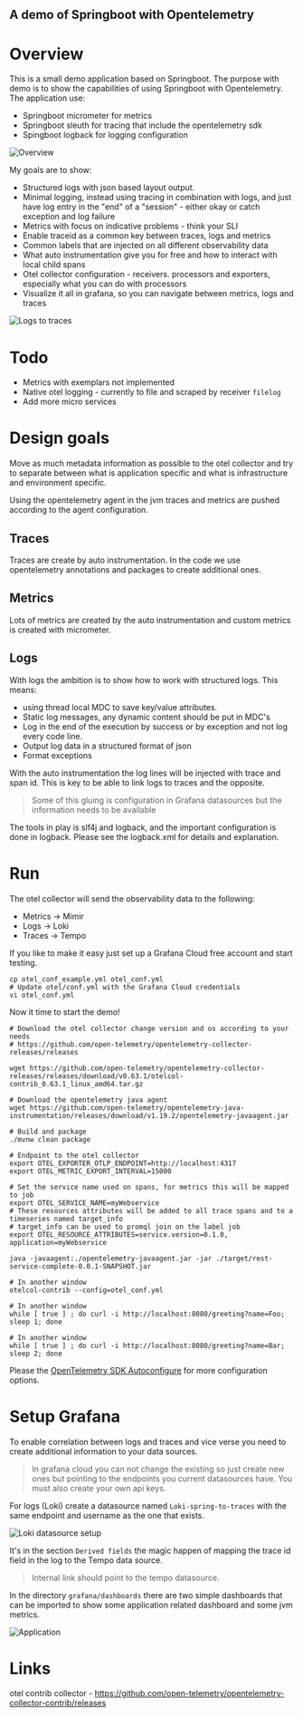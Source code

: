 A demo of Springboot with Opentelemetry
------------------------

# Overview
This is a small demo application based on Springboot. 
The purpose with demo is to show the capabilities of using Springboot with Opentelemetry.
The application use:
- Springboot micrometer for metrics
- Springboot sleuth for tracing that include the opentelemetry sdk
- Spingboot logback for logging configuration
 
![Overview](./docs/springboot_demo.png)

My goals are to show:
- Structured logs with json based layout output.
- Minimal logging, instead using tracing in combination with logs, and just have log entry in the "end" of a "session" - either okay or catch exception and log failure
- Metrics with focus on indicative problems - think your SLI
- Enable traceid as a common key between traces, logs and metrics
- Common labels that are injected on all different observability data
- What auto instrumentation give you for free and how to interact with local child spans
- Otel collector configuration - receivers. processors and exporters, especially what you can do with processors
- Visualize it all in grafana, so you can navigate between metrics, logs and traces 

![Logs to traces](./docs/explore_logs_to_traces.png)

# Todo
- Metrics with exemplars not implemented
- Native otel logging - currently to file and scraped by receiver `filelog`
- Add more micro services

# Design goals
Move as much metadata information as possible to the otel collector and try to separate between 
what is application specific and what is infrastructure and environment specific.

Using the opentelemetry agent in the jvm traces and metrics are pushed according to the agent
configuration.

## Traces
Traces are create by auto instrumentation. In the code we use opentelemetry annotations and
packages to create additional ones. 

## Metrics
Lots of metrics are created by the auto instrumentation and custom metrics is created with 
micrometer. 

## Logs
With logs the ambition is to show how to work with structured logs. This means:
- using thread local MDC to save key/value attributes.
- Static log messages, any dynamic content should be put in MDC's
- Log in the end of the execution by success or by exception and not log every code line.
- Output log data in a structured format  of json
- Format exceptions

With the auto instrumentation the log lines will be injected with trace and span id. This is 
key to be able to link logs to traces and the opposite.

> Some of this gluing is configuration in Grafana datasources but the information needs to be
> available 

The tools in play is slf4j and logback, and the important configuration is done in logback. 
Please see the logback.xml for details and explanation.

# Run 

The otel collector will send the observability data to the following:
- Metrics -> Mimir
- Logs -> Loki
- Traces -> Tempo

If you like to make it easy just set up a Grafana Cloud free account and start testing.

```shell
cp otel_conf_example.yml otel_conf.yml
# Update otel/conf.yml with the Grafana Cloud credentials
vi otel_conf.yml
```

Now it time to start the demo!

```shell
# Download the otel collector change version and os according to your needs
# https://github.com/open-telemetry/opentelemetry-collector-releases/releases

wget https://github.com/open-telemetry/opentelemetry-collector-releases/releases/download/v0.63.1/otelcol-contrib_0.63.1_linux_amd64.tar.gz

# Download the opentelemetry java agent
wget https://github.com/open-telemetry/opentelemetry-java-instrumentation/releases/download/v1.19.2/opentelemetry-javaagent.jar

# Build and package
./mvnw clean package

# Endpoint to the otel collector
export OTEL_EXPORTER_OTLP_ENDPOINT=http://localhost:4317
export OTEL_METRIC_EXPORT_INTERVAL=15000

# Set the service name used on spans, for metrics this will be mapped to job
export OTEL_SERVICE_NAME=myWebservice
# These resources attributes will be added to all trace spans and to a timeseries named target_info
# target_info can be used to promql join on the label job
export OTEL_RESOURCE_ATTRIBUTES=service.version=0.1.0, application=myWebservice

java -javaagent:./opentelemetry-javaagent.jar -jar ./target/rest-service-complete-0.0.1-SNAPSHOT.jar

# In another window
otelcol-contrib --config=otel_conf.yml

# In another window
while [ true ] ; do curl -i http://localhost:8080/greeting?name=Foo; sleep 1; done

# In another window
while [ true ] ; do curl -i http://localhost:8080/greeting?name=Bar; sleep 2; done
```

Please the [OpenTelemetry SDK Autoconfigure](https://github.com/open-telemetry/opentelemetry-java/blob/main/sdk-extensions/autoconfigure/README.md) for
more configuration options.


# Setup Grafana

To enable correlation between logs and traces and vice verse you need to create additional information
to your data sources. 
> In grafana cloud you can not change the existing so just create new ones but pointing to the 
> endpoints you current datasources have. You must also create your own api keys.

For logs (Loki) create a datasource named `Loki-spring-to-traces` with the same endpoint and username
as the one that exists. 

![Loki datasource setup](./docs/loki_datasource.png)

It's in the section `Derived fields` the magic happen of mapping the trace id field in the log to
the Tempo data source. 
> Internal link should point to the tempo datasource.


In the directory `grafana/dashboards` there are two simple dashboards that can be imported to show some
application related dashboard and some jvm metrics.

![Application](./docs/application_dashboard.png)

# Links
otel contrib collector - https://github.com/open-telemetry/opentelemetry-collector-contrib/releases

